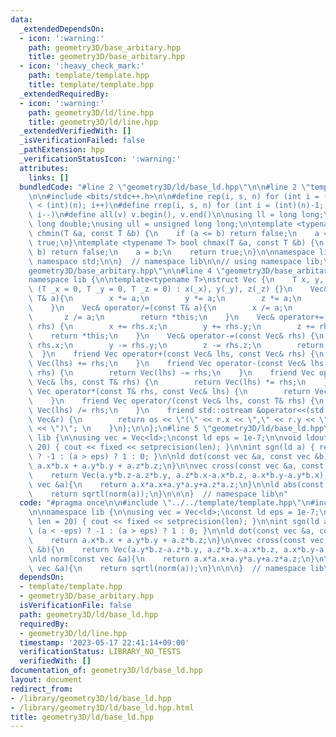 ```yaml
---
data:
  _extendedDependsOn:
  - icon: ':warning:'
    path: geometry3D/base_arbitary.hpp
    title: geometry3D/base_arbitary.hpp
  - icon: ':heavy_check_mark:'
    path: template/template.hpp
    title: template/template.hpp
  _extendedRequiredBy:
  - icon: ':warning:'
    path: geometry3D/ld/line.hpp
    title: geometry3D/ld/line.hpp
  _extendedVerifiedWith: []
  _isVerificationFailed: false
  _pathExtension: hpp
  _verificationStatusIcon: ':warning:'
  attributes:
    links: []
  bundledCode: "#line 2 \"geometry3D/ld/base_ld.hpp\"\n\n#line 2 \"template/template.hpp\"\
    \n\n#include <bits/stdc++.h>\n\n#define rep(i, s, n) for (int i = (int)(s); i\
    \ < (int)(n); i++)\n#define rrep(i, s, n) for (int i = (int)(n)-1; i >= (int)(s);\
    \ i--)\n#define all(v) v.begin(), v.end()\n\nusing ll = long long;\nusing ld =\
    \ long double;\nusing ull = unsigned long long;\n\ntemplate <typename T> bool\
    \ chmin(T &a, const T &b) {\n    if (a <= b) return false;\n    a = b;\n    return\
    \ true;\n}\ntemplate <typename T> bool chmax(T &a, const T &b) {\n    if (a >=\
    \ b) return false;\n    a = b;\n    return true;\n}\n\nnamespace lib {\n\nusing\
    \ namespace std;\n\n}  // namespace lib\n\n// using namespace lib;\n#line 2 \"\
    geometry3D/base_arbitary.hpp\"\n\n#line 4 \"geometry3D/base_arbitary.hpp\"\n\n\
    namespace lib {\n\ntemplate<typename T>\nstruct Vec {\n    T x, y, z;\n    Vec\
    \ (T _x = 0, T _y = 0, T _z = 0) : x(_x), y(_y), z(_z) {}\n    Vec& operator*=(const\
    \ T& a){\n        x *= a;\n        y *= a;\n        z *= a;\n        return *this;\n\
    \    }\n    Vec& operator/=(const T& a){\n        x /= a;\n        y /= a;\n \
    \       z /= a;\n        return *this;\n    }\n    Vec& operator+=(const Vec&\
    \ rhs) {\n        x += rhs.x;\n        y += rhs.y;\n        z += rhs.z;\n    \
    \    return *this;\n    }\n    Vec& operator-=(const Vec& rhs) {\n        x -=\
    \ rhs.x;\n        y -= rhs.y;\n        z -= rhs.z;\n        return *this;\n  \
    \  }\n    friend Vec operator+(const Vec& lhs, const Vec& rhs) {\n        return\
    \ Vec(lhs) += rhs;\n    }\n    friend Vec operator-(const Vec& lhs, const Vec&\
    \ rhs) {\n        return Vec(lhs) -= rhs;\n    }\n    friend Vec operator*(const\
    \ Vec& lhs, const T& rhs) {\n        return Vec(lhs) *= rhs;\n    }\n    friend\
    \ Vec operator*(const T& rhs, const Vec& lhs) {\n        return Vec(lhs) *= rhs;\n\
    \    }\n    friend Vec operator/(const Vec& lhs, const T& rhs) {\n        return\
    \ Vec(lhs) /= rhs;\n    }\n    friend std::ostream &operator<<(std::ostream &os,const\
    \ Vec&r) {\n        return os << \"(\" << r.x << \",\" << r.y << \",\" << r.z\
    \ << \")\"; \n    }\n};\n\n};\n#line 5 \"geometry3D/ld/base_ld.hpp\"\n\nnamespace\
    \ lib {\n\nusing vec = Vec<ld>;\nconst ld eps = 1e-7;\n\nvoid ldout(int len =\
    \ 20) { cout << fixed << setprecision(len); }\n\nint sgn(ld a) { return (a < -eps)\
    \ ? -1 : (a > eps) ? 1 : 0; }\n\nld dot(const vec &a, const vec &b){\n    return\
    \ a.x*b.x + a.y*b.y + a.z*b.z;\n}\n\nvec cross(const vec &a, const vec &b){\n\
    \    return Vec(a.y*b.z-a.z*b.y, a.z*b.x-a.x*b.z, a.x*b.y-a.y*b.x);\n}\n\nld norm(const\
    \ vec &a){\n    return a.x*a.x+a.y*a.y+a.z*a.z;\n}\n\nld abs(const vec &a){\n\
    \    return sqrtl(norm(a));\n}\n\n\n}  // namespace lib\n"
  code: "#pragma once\n\n#include \"../../template/template.hpp\"\n#include \"../base_arbitary.hpp\"\
    \n\nnamespace lib {\n\nusing vec = Vec<ld>;\nconst ld eps = 1e-7;\n\nvoid ldout(int\
    \ len = 20) { cout << fixed << setprecision(len); }\n\nint sgn(ld a) { return\
    \ (a < -eps) ? -1 : (a > eps) ? 1 : 0; }\n\nld dot(const vec &a, const vec &b){\n\
    \    return a.x*b.x + a.y*b.y + a.z*b.z;\n}\n\nvec cross(const vec &a, const vec\
    \ &b){\n    return Vec(a.y*b.z-a.z*b.y, a.z*b.x-a.x*b.z, a.x*b.y-a.y*b.x);\n}\n\
    \nld norm(const vec &a){\n    return a.x*a.x+a.y*a.y+a.z*a.z;\n}\n\nld abs(const\
    \ vec &a){\n    return sqrtl(norm(a));\n}\n\n\n}  // namespace lib\n"
  dependsOn:
  - template/template.hpp
  - geometry3D/base_arbitary.hpp
  isVerificationFile: false
  path: geometry3D/ld/base_ld.hpp
  requiredBy:
  - geometry3D/ld/line.hpp
  timestamp: '2023-05-17 22:41:14+09:00'
  verificationStatus: LIBRARY_NO_TESTS
  verifiedWith: []
documentation_of: geometry3D/ld/base_ld.hpp
layout: document
redirect_from:
- /library/geometry3D/ld/base_ld.hpp
- /library/geometry3D/ld/base_ld.hpp.html
title: geometry3D/ld/base_ld.hpp
---
```

